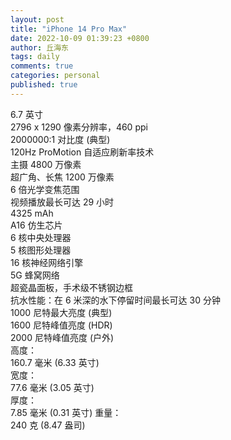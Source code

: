 ```yaml
---
layout: post
title: "iPhone 14 Pro Max"
date: 2022-10-09 01:39:23 +0800
author: 丘海东 
tags: daily
comments: true
categories: personal
published: true
---
```

6.7 英寸  
2796 x 1290 像素分辨率，460 ppi  
2000000:1 对比度 (典型)  
120Hz ProMotion 自适应刷新率技术  
主摄 4800 万像素   
超广角、长焦 1200 万像素  
6 倍光学变焦范围  
视频播放最长可达 29 小时  
4325 mAh  
A16 仿生芯片  
6 核中央处理器  
5 核图形处理器  
16 核神经网络引擎  
5G 蜂窝网络  
超瓷晶面板，手术级不锈钢边框  
抗水性能：在 6 米深的水下停留时间最长可达 30 分钟  
1000 尼特最大亮度 (典型)  
1600 尼特峰值亮度 (HDR)  
2000 尼特峰值亮度 (户外)  
高度：  
160.7 毫米 (6.33 英寸)  
宽度：  
77.6 毫米 (3.05 英寸)  
厚度：  
7.85 毫米 (0.31 英寸) 
重量：  
240 克 (8.47 盎司)  
